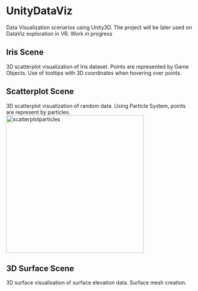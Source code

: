 # UnityDataViz
Data Visualization scenarios using Unity3D. The project will be later used on DataViz exploration in VR. 
Work in progress


## Iris Scene 
3D scatterplot visualization of Iris dataset. Points are represented by Game Objects. Use of tooltips with 3D coordinates when hovering over points. 

## Scatterplot Scene 
3D scatterplot visualization of random data. Using Particle System, points are represent by particles. 
<img width="372" alt="scatterplotparticles" src="https://user-images.githubusercontent.com/15435777/30397264-f71f3c42-98d4-11e7-8a30-b9ac3e1cb75f.png">

## 3D Surface Scene 
3D surface visualisation of surface elevation data. Surface mesh creation. 

